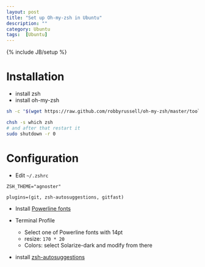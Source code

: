 ```yaml
---
layout: post
title: "Set up Oh-my-zsh in Ubuntu"
description: ""
category: Ubuntu
tags:  [Ubuntu]
---
```

{% include JB/setup %}

# Installation

+ install zsh
+ install oh-my-zsh

```bash
sh -c "$(wget https://raw.github.com/robbyrussell/oh-my-zsh/master/tools/install.sh -O -)"

chsh -s which zsh
# and after that restart it
sudo shutdown -r 0

```

# Configuration

+ Edit `~/.zshrc`

```
ZSH_THEME="agnoster"

plugins=(git, zsh-autosuggestions, gitfast)
```

+ Install [Powerline fonts](https://github.com/powerline/fonts)

+ Terminal Profile
    - Select one of Powerline fonts with 14pt
    - resize: `170 * 20`
    - Colors: select Solarize-dark and modify from there

+ install [zsh-autosuggestions](https://github.com/zsh-users/zsh-autosuggestions)
